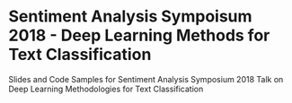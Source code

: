 # Sentiment Analysis Sympoisum 2018 - Deep Learning Methods for Text Classification
Slides and Code Samples for Sentiment Analysis Symposium 2018 Talk on Deep Learning Methodologies for Text Classification
